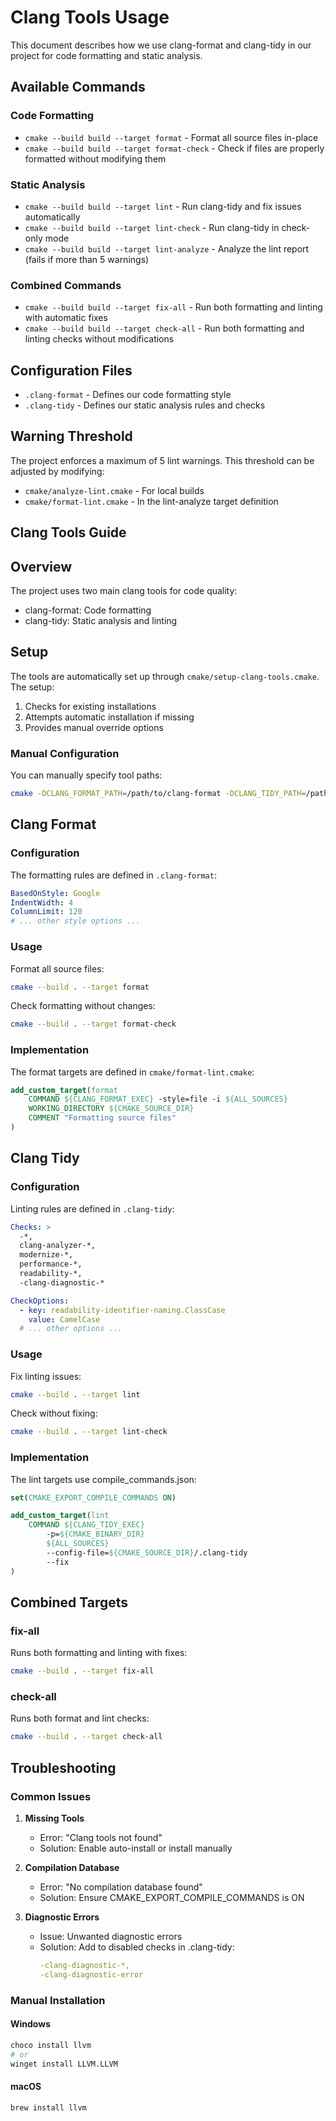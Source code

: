 # Clang Tools Usage

This document describes how we use clang-format and clang-tidy in our project for code formatting and static analysis.

## Available Commands

### Code Formatting
- `cmake --build build --target format` - Format all source files in-place
- `cmake --build build --target format-check` - Check if files are properly formatted without modifying them

### Static Analysis
- `cmake --build build --target lint` - Run clang-tidy and fix issues automatically
- `cmake --build build --target lint-check` - Run clang-tidy in check-only mode
- `cmake --build build --target lint-analyze` - Analyze the lint report (fails if more than 5 warnings)

### Combined Commands
- `cmake --build build --target fix-all` - Run both formatting and linting with automatic fixes
- `cmake --build build --target check-all` - Run both formatting and linting checks without modifications

## Configuration Files
- `.clang-format` - Defines our code formatting style
- `.clang-tidy` - Defines our static analysis rules and checks

## Warning Threshold
The project enforces a maximum of 5 lint warnings. This threshold can be adjusted by modifying:
- `cmake/analyze-lint.cmake` - For local builds
- `cmake/format-lint.cmake` - In the lint-analyze target definition

## Clang Tools Guide

## Overview

The project uses two main clang tools for code quality:
- clang-format: Code formatting
- clang-tidy: Static analysis and linting

## Setup

The tools are automatically set up through `cmake/setup-clang-tools.cmake`. The setup:
1. Checks for existing installations
2. Attempts automatic installation if missing
3. Provides manual override options

### Manual Configuration

You can manually specify tool paths:
```bash
cmake -DCLANG_FORMAT_PATH=/path/to/clang-format -DCLANG_TIDY_PATH=/path/to/clang-tidy ..
```

## Clang Format

### Configuration

The formatting rules are defined in `.clang-format`:
```yaml
BasedOnStyle: Google
IndentWidth: 4
ColumnLimit: 120
# ... other style options ...
```

### Usage

Format all source files:
```bash
cmake --build . --target format
```

Check formatting without changes:
```bash
cmake --build . --target format-check
```

### Implementation

The format targets are defined in `cmake/format-lint.cmake`:
```cmake
add_custom_target(format
    COMMAND ${CLANG_FORMAT_EXEC} -style=file -i ${ALL_SOURCES}
    WORKING_DIRECTORY ${CMAKE_SOURCE_DIR}
    COMMENT "Formatting source files"
)
```

## Clang Tidy

### Configuration

Linting rules are defined in `.clang-tidy`:
```yaml
Checks: >
  -*,
  clang-analyzer-*,
  modernize-*,
  performance-*,
  readability-*,
  -clang-diagnostic-*

CheckOptions:
  - key: readability-identifier-naming.ClassCase
    value: CamelCase
  # ... other options ...
```

### Usage

Fix linting issues:
```bash
cmake --build . --target lint
```

Check without fixing:
```bash
cmake --build . --target lint-check
```

### Implementation

The lint targets use compile_commands.json:
```cmake
set(CMAKE_EXPORT_COMPILE_COMMANDS ON)

add_custom_target(lint
    COMMAND ${CLANG_TIDY_EXEC} 
        -p=${CMAKE_BINARY_DIR} 
        ${ALL_SOURCES} 
        --config-file=${CMAKE_SOURCE_DIR}/.clang-tidy
        --fix
)
```

## Combined Targets

### fix-all

Runs both formatting and linting with fixes:
```bash
cmake --build . --target fix-all
```

### check-all

Runs both format and lint checks:
```bash
cmake --build . --target check-all
```

## Troubleshooting

### Common Issues

1. **Missing Tools**
   - Error: "Clang tools not found"
   - Solution: Enable auto-install or install manually

2. **Compilation Database**
   - Error: "No compilation database found"
   - Solution: Ensure CMAKE_EXPORT_COMPILE_COMMANDS is ON

3. **Diagnostic Errors**
   - Issue: Unwanted diagnostic errors
   - Solution: Add to disabled checks in .clang-tidy:
     ```yaml
     -clang-diagnostic-*,
     -clang-diagnostic-error
     ```

### Manual Installation

#### Windows
```bash
choco install llvm
# or
winget install LLVM.LLVM
```

#### macOS
```bash
brew install llvm
``` 